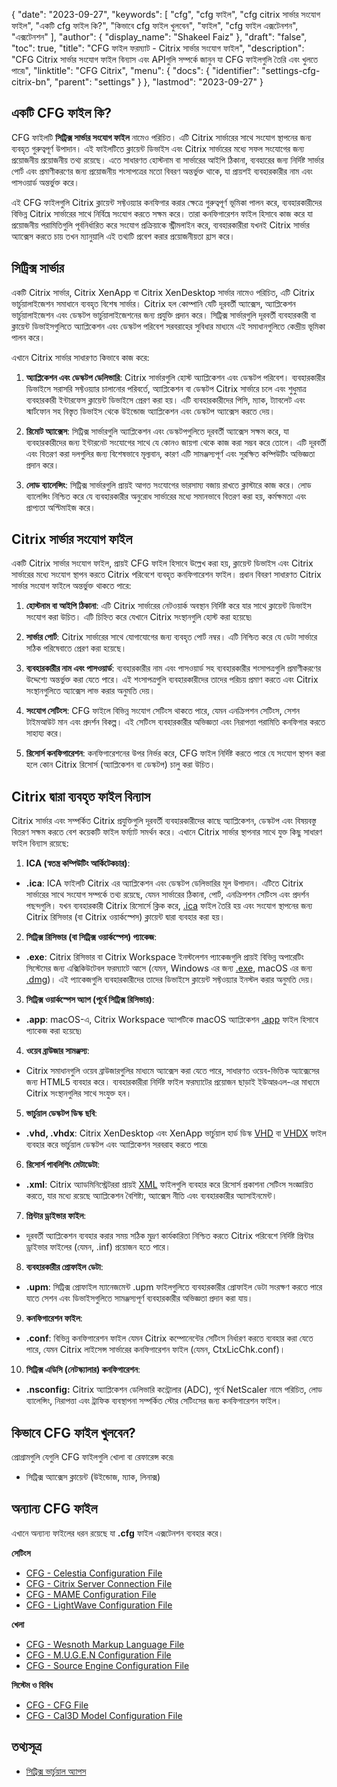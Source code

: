 {
  "date": "2023-09-27",
  "keywords": [
"cfg",
"cfg ফাইল",
"cfg citrix সার্ভার সংযোগ ফাইল",
"একটি cfg ফাইল কি?",
"কিভাবে cfg ফাইল খুলবেন",
"ফাইল",
"cfg ফাইল এক্সটেনশন",
"এক্সটেনশন"
],
  "author": {
    "display_name": "Shakeel Faiz"
},
  "draft": "false",
  "toc": true,
  "title": "CFG ফাইল ফরম্যাট - Citrix সার্ভার সংযোগ ফাইল",
  "description": "CFG Citrix সার্ভার সংযোগ ফাইল বিন্যাস এবং APIগুলি সম্পর্কে জানুন যা CFG ফাইলগুলি তৈরি এবং খুলতে পারে৷",
  "linktitle": "CFG Citrix",
  "menu": {
    "docs": {
      "identifier": "settings-cfg-citrix-bn",
      "parent": "settings"
}
},
  "lastmod": "2023-09-27"
}

## একটি CFG ফাইল কি?

CFG ফাইলটি **সিট্রিক্স সার্ভার সংযোগ ফাইল** নামেও পরিচিত। এটি Citrix সার্ভারের সাথে সংযোগ স্থাপনের জন্য ব্যবহৃত গুরুত্বপূর্ণ উপাদান। এই ফাইলটিতে ক্লায়েন্ট ডিভাইস এবং Citrix সার্ভারের মধ্যে সফল সংযোগের জন্য প্রয়োজনীয় প্রয়োজনীয় তথ্য রয়েছে। এতে সাধারণত হোস্টনাম বা সার্ভারের আইপি ঠিকানা, ব্যবহারের জন্য নির্দিষ্ট সার্ভার পোর্ট এবং প্রমাণীকরণের জন্য প্রয়োজনীয় শংসাপত্রের মতো বিবরণ অন্তর্ভুক্ত থাকে, যা প্রায়শই ব্যবহারকারীর নাম এবং পাসওয়ার্ড অন্তর্ভুক্ত করে।

এই CFG ফাইলগুলি Citrix ক্লায়েন্ট সফ্টওয়্যার কনফিগার করার ক্ষেত্রে গুরুত্বপূর্ণ ভূমিকা পালন করে, ব্যবহারকারীদের বিভিন্ন Citrix সার্ভারের সাথে নির্বিঘ্নে সংযোগ করতে সক্ষম করে। তারা কনফিগারেশন ফাইল হিসাবে কাজ করে যা প্রয়োজনীয় পরামিতিগুলি পূর্বনির্ধারিত করে সংযোগ প্রক্রিয়াকে স্ট্রীমলাইন করে, ব্যবহারকারীরা যখনই Citrix সার্ভার অ্যাক্সেস করতে চায় তখন ম্যানুয়ালি এই তথ্যটি প্রবেশ করার প্রয়োজনীয়তা হ্রাস করে।

## সিট্রিক্স সার্ভার

একটি Citrix সার্ভার, Citrix XenApp বা Citrix XenDesktop সার্ভার নামেও পরিচিত, এটি Citrix ভার্চুয়ালাইজেশন সমাধানে ব্যবহৃত বিশেষ সার্ভার। Citrix হল কোম্পানি যেটি দূরবর্তী অ্যাক্সেস, অ্যাপ্লিকেশন ভার্চুয়ালাইজেশন এবং ডেস্কটপ ভার্চুয়ালাইজেশনের জন্য প্রযুক্তি প্রদান করে। সিট্রিক্স সার্ভারগুলি দূরবর্তী ব্যবহারকারী বা ক্লায়েন্ট ডিভাইসগুলিতে অ্যাপ্লিকেশন এবং ডেস্কটপ পরিবেশ সরবরাহের সুবিধার মাধ্যমে এই সমাধানগুলিতে কেন্দ্রীয় ভূমিকা পালন করে।

এখানে Citrix সার্ভার সাধারণত কিভাবে কাজ করে:

1.  **অ্যাপ্লিকেশন এবং ডেস্কটপ ডেলিভারি**: Citrix সার্ভারগুলি হোস্ট অ্যাপ্লিকেশন এবং ডেস্কটপ পরিবেশ। ব্যবহারকারীর ডিভাইসে সরাসরি সফ্টওয়্যার চালানোর পরিবর্তে, অ্যাপ্লিকেশন বা ডেস্কটপ Citrix সার্ভারে চলে এবং শুধুমাত্র ব্যবহারকারী ইন্টারফেস ক্লায়েন্ট ডিভাইসে প্রেরণ করা হয়। এটি ব্যবহারকারীদের পিসি, ম্যাক, ট্যাবলেট এবং স্মার্টফোন সহ বিস্তৃত ডিভাইস থেকে উইন্ডোজ অ্যাপ্লিকেশন এবং ডেস্কটপ অ্যাক্সেস করতে দেয়।
    
2.  **রিমোট অ্যাক্সেস**: সিট্রিক্স সার্ভারগুলি অ্যাপ্লিকেশন এবং ডেস্কটপগুলিতে দূরবর্তী অ্যাক্সেস সক্ষম করে, যা ব্যবহারকারীদের জন্য ইন্টারনেট সংযোগের সাথে যে কোনও জায়গা থেকে কাজ করা সম্ভব করে তোলে। এটি দূরবর্তী এবং বিতরণ করা দলগুলির জন্য বিশেষভাবে মূল্যবান, কারণ এটি সামঞ্জস্যপূর্ণ এবং সুরক্ষিত কম্পিউটিং অভিজ্ঞতা প্রদান করে।
    
3.  **লোড ব্যালেন্সিং**: সিট্রিক্স সার্ভারগুলি প্রায়ই আগত সংযোগের ভারসাম্য বজায় রাখতে ক্লাস্টারে কাজ করে। লোড ব্যালেন্সিং নিশ্চিত করে যে ব্যবহারকারীর অনুরোধ সার্ভারের মধ্যে সমানভাবে বিতরণ করা হয়, কর্মক্ষমতা এবং প্রাপ্যতা অপ্টিমাইজ করে।

## Citrix সার্ভার সংযোগ ফাইল

একটি Citrix সার্ভার সংযোগ ফাইল, প্রায়ই CFG ফাইল হিসাবে উল্লেখ করা হয়, ক্লায়েন্ট ডিভাইস এবং Citrix সার্ভারের মধ্যে সংযোগ স্থাপন করতে Citrix পরিবেশে ব্যবহৃত কনফিগারেশন ফাইল। প্রধান বিবরণ সাধারণত Citrix সার্ভার সংযোগ ফাইলে অন্তর্ভুক্ত থাকতে পারে:

1.  **হোস্টনাম বা আইপি ঠিকানা**: এটি Citrix সার্ভারের নেটওয়ার্ক অবস্থান নির্দিষ্ট করে যার সাথে ক্লায়েন্ট ডিভাইস সংযোগ করা উচিত। এটি চিহ্নিত করে যেখানে Citrix সংস্থানগুলি হোস্ট করা হয়েছে৷
    
2.  **সার্ভার পোর্ট**: Citrix সার্ভারের সাথে যোগাযোগের জন্য ব্যবহৃত পোর্ট নম্বর। এটি নিশ্চিত করে যে ডেটা সার্ভারে সঠিক পরিষেবাতে প্রেরণ করা হয়েছে।
    
3.  **ব্যবহারকারীর নাম এবং পাসওয়ার্ড**: ব্যবহারকারীর নাম এবং পাসওয়ার্ড সহ ব্যবহারকারীর শংসাপত্রগুলি প্রমাণীকরণের উদ্দেশ্যে অন্তর্ভুক্ত করা যেতে পারে। এই শংসাপত্রগুলি ব্যবহারকারীদের তাদের পরিচয় প্রমাণ করতে এবং Citrix সংস্থানগুলিতে অ্যাক্সেস লাভ করার অনুমতি দেয়।
    
4.  **সংযোগ সেটিংস**: CFG ফাইলে বিভিন্ন সংযোগ সেটিংস থাকতে পারে, যেমন এনক্রিপশন সেটিংস, সেশন টাইমআউট মান এবং প্রদর্শন বিকল্প। এই সেটিংস ব্যবহারকারীর অভিজ্ঞতা এবং নিরাপত্তা পরামিতি কনফিগার করতে সাহায্য করে।
    
5.  **রিসোর্স কনফিগারেশন**: কনফিগারেশনের উপর নির্ভর করে, CFG ফাইল নির্দিষ্ট করতে পারে যে সংযোগ স্থাপন করা হলে কোন Citrix রিসোর্স (অ্যাপ্লিকেশন বা ডেস্কটপ) চালু করা উচিত।

## Citrix দ্বারা ব্যবহৃত ফাইল বিন্যাস

Citrix সার্ভার এবং সম্পর্কিত Citrix প্রযুক্তিগুলি দূরবর্তী ব্যবহারকারীদের কাছে অ্যাপ্লিকেশন, ডেস্কটপ এবং বিষয়বস্তু বিতরণ সক্ষম করতে বেশ কয়েকটি ফাইল ফর্ম্যাট সমর্থন করে। এখানে Citrix সার্ভার স্থাপনার সাথে যুক্ত কিছু সাধারণ ফাইল বিন্যাস রয়েছে:

1.  **ICA (স্বতন্ত্র কম্পিউটিং আর্কিটেকচার)**:
    
- **.ica**: ICA ফাইলটি Citrix এর অ্যাপ্লিকেশন এবং ডেস্কটপ ডেলিভারির মূল উপাদান। এটিতে Citrix সার্ভারের সাথে সংযোগ সম্পর্কে তথ্য রয়েছে, যেমন সার্ভারের ঠিকানা, পোর্ট, এনক্রিপশন সেটিংস এবং প্রদর্শন পছন্দগুলি। যখন ব্যবহারকারী Citrix রিসোর্সে ক্লিক করে, [.ica](/misc/ica/) ফাইল তৈরি হয় এবং সংযোগ স্থাপনের জন্য Citrix রিসিভার (বা Citrix ওয়ার্কস্পেস) ক্লায়েন্ট দ্বারা ব্যবহার করা হয়।
2.  **সিট্রিক্স রিসিভার (বা সিট্রিক্স ওয়ার্কস্পেস) প্যাকেজ**:
    
- **.exe**: Citrix রিসিভার বা Citrix Workspace ইনস্টলেশন প্যাকেজগুলি প্রায়ই বিভিন্ন অপারেটিং সিস্টেমের জন্য এক্সিকিউটেবল ফরম্যাটে আসে (যেমন, Windows এর জন্য [.exe](/executable/exe/), macOS এর জন্য [.dmg](/compression/dmg/))। এই প্যাকেজগুলি ব্যবহারকারীদের তাদের ডিভাইসে ক্লায়েন্ট সফ্টওয়্যার ইনস্টল করার অনুমতি দেয়।
3.  **সিট্রিক্স ওয়ার্কস্পেস অ্যাপ (পূর্বে সিট্রিক্স রিসিভার)**:
    
- **.app**: macOS-এ, Citrix Workspace অ্যাপটিকে macOS অ্যাপ্লিকেশন [.app](/executable/app/) ফাইল হিসাবে প্যাকেজ করা হয়েছে৷
4.  **ওয়েব ব্রাউজার সামঞ্জস্য**:
    
- Citrix সমাধানগুলি ওয়েব ব্রাউজারগুলির মাধ্যমে অ্যাক্সেস করা যেতে পারে, সাধারণত ওয়েব-ভিত্তিক অ্যাক্সেসের জন্য HTML5 ব্যবহার করে। ব্যবহারকারীরা নির্দিষ্ট ফাইল ফরম্যাটের প্রয়োজন ছাড়াই ইউআরএল-এর মাধ্যমে Citrix সংস্থানগুলির সাথে সংযুক্ত হন।
5.  **ভার্চুয়াল ডেস্কটপ ডিস্ক ছবি**:
    
- **.vhd, .vhdx**: Citrix XenDesktop এবং XenApp ভার্চুয়াল হার্ড ডিস্ক [VHD](/disc-and-media/vhd/) বা [VHDX](/disc-and-media/vhdx/) ফাইল ব্যবহার করে ভার্চুয়াল ডেস্কটপ এবং অ্যাপ্লিকেশন সরবরাহ করতে পারে৷
6.  **রিসোর্স পাবলিশিং মেটাডেটা**:
    
- **.xml**: Citrix অ্যাডমিনিস্ট্রেটররা প্রায়ই [XML](/web/xml/) ফাইলগুলি ব্যবহার করে রিসোর্স প্রকাশনা সেটিংস সংজ্ঞায়িত করতে, যার মধ্যে রয়েছে অ্যাপ্লিকেশন বৈশিষ্ট্য, অ্যাক্সেস নীতি এবং ব্যবহারকারীর অ্যাসাইনমেন্ট।
7.  **প্রিন্টার ড্রাইভার ফাইল**:
    
- দূরবর্তী অ্যাপ্লিকেশন ব্যবহার করার সময় সঠিক মুদ্রণ কার্যকারিতা নিশ্চিত করতে Citrix পরিবেশে নির্দিষ্ট প্রিন্টার ড্রাইভার ফাইলের (যেমন, .inf) প্রয়োজন হতে পারে।
8.  **ব্যবহারকারীর প্রোফাইল ডেটা**:
    
- **.upm**: সিট্রিক্স প্রোফাইল ম্যানেজমেন্ট .upm ফাইলগুলিতে ব্যবহারকারীর প্রোফাইল ডেটা সংরক্ষণ করতে পারে যাতে সেশন এবং ডিভাইসগুলিতে সামঞ্জস্যপূর্ণ ব্যবহারকারীর অভিজ্ঞতা প্রদান করা যায়।
9.  **কনফিগারেশন ফাইল**:
    
- **.conf**: বিভিন্ন কনফিগারেশন ফাইল যেমন Citrix কম্পোনেন্টের সেটিংস নির্ধারণ করতে ব্যবহার করা যেতে পারে, যেমন Citrix লাইসেন্স সার্ভারের কনফিগারেশন ফাইল (যেমন, CtxLicChk.conf)।
10.  **সিট্রিক্স এডিসি (নেটস্ক্যালার) কনফিগারেশন**:

- **.nsconfig:** Citrix অ্যাপ্লিকেশন ডেলিভারি কন্ট্রোলার (ADC), পূর্বে NetScaler নামে পরিচিত, লোড ব্যালেন্সিং, নিরাপত্তা এবং ট্রাফিক ব্যবস্থাপনা সম্পর্কিত স্টোর সেটিংসের জন্য কনফিগারেশন ফাইল।

## কিভাবে CFG ফাইল খুলবেন?

প্রোগ্রামগুলি যেগুলি CFG ফাইলগুলি খোলা বা রেফারেন্স করে৷

- সিট্রিক্স অ্যাক্সেস ক্লায়েন্ট (উইন্ডোজ, ম্যাক, লিনাক্স)

## অন্যান্য CFG ফাইল

এখানে অন্যান্য ফাইলের ধরন রয়েছে যা **.cfg** ফাইল এক্সটেনশন ব্যবহার করে।

**সেটিংস**
- [CFG - Celestia Configuration File](/settings/cfg-celestia/)
- [CFG - Citrix Server Connection File](/settings/cfg-citrix/)
- [CFG - MAME Configuration File](/settings/cfg-mame/)
- [CFG - LightWave Configuration File](/settings/cfg-lightwave/)

**খেলা**
- [CFG - Wesnoth Markup Language File](/game/cfg-wesnoth/)
- [CFG - M.U.G.E.N Configuration File](/game/cfg-mugen/)
- [CFG - Source Engine Configuration File](/game/cfg-sourceengine/)

**সিস্টেম ও বিবিধ**
- [CFG - CFG File](/system/cfg/)
- [CFG - Cal3D Model Configuration File](/misc/cfg-cal3d/)

## তথ্যসূত্র
* [সিট্রিক্স ভার্চুয়াল অ্যাপস](https://en.wikipedia.org/wiki/Citrix_Virtual_Apps)


